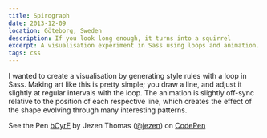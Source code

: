 ```yaml
---
title: Spirograph
date: 2013-12-09
location: Göteborg, Sweden
description: If you look long enough, it turns into a squirrel
excerpt: A visualisation experiment in Sass using loops and animation.
tags: css
---
```


I wanted to create a visualisation by generating style rules with a loop in
Sass. Making art like this is pretty simple; you draw a line, and adjust it
slightly at regular intervals with the loop. The animation is slightly off-sync
relative to the position of each respective line, which creates the effect of
the shape evolving through many interesting patterns.

<p data-height="540" data-theme-id="477" data-slug-hash="bCyrF" data-user="jezen" data-default-tab="result" class='codepen'>See the Pen <a href='http://codepen.io/jezen/pen/bCyrF'>bCyrF</a> by Jezen Thomas (<a href='http://codepen.io/jezen'>@jezen</a>) on <a href='http://codepen.io'>CodePen</a></p>
<script async src="//codepen.io/assets/embed/ei.js"></script>
